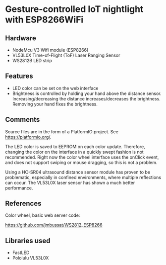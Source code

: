 # Gesture-controlled IoT nightlight with ESP8266WiFi


## Hardware

* NodeMcu V3 Wifi module (ESP8266)
* VL53L0X Time-of-Flight (ToF) Laser Ranging Sensor
* WS2812B LED strip


## Features

* LED color can be set on the web interface
* Brightness is controlled by holding your hand above the distance sensor. Increasing/decreasing
the distance increases/decreases the brightness. Removing your hand fixes the brightness.


## Comments

Source files are in the form of a PlatformIO project. See https://platformio.org/.


The LED color is saved to EEPROM on each color update. Therefore, changing the color on the interface in
a quickly swept fashion is not recommended. Right now the color wheel interface uses the onClick event,
and does not support swiping or mouse dragging, so this is not a problem.

Using a HC-SR04 ultrasound distance sensor module has proven to be problematic, especially in confined environments,
where multiple reflections can occur. The VL53L0X laser sensor has shown a much better performance.

## References

Color wheel, basic web server code:

https://github.com/jmbussat/WS2812_ESP8266

## Libraries used

* FastLED
* Pololulu VL53L0X
